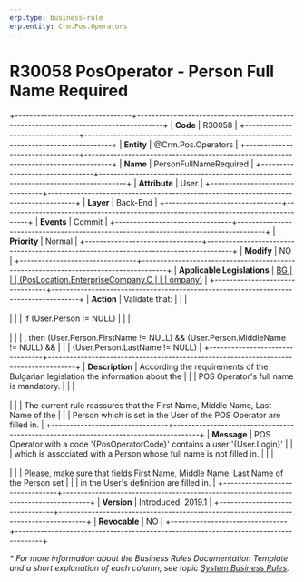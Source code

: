 ```yaml
---
erp.type: business-rule
erp.entity: Crm.Pos.Operators
---
```


# R30058 PosOperator - Person Full Name Required
+--------------------------------+-------------------------------------------------------------------------------------+
| **Code**                       | R30058                                                                              |
+--------------------------------+-------------------------------------------------------------------------------------+
| **Entity**                     | @Crm.Pos.Operators                                                                  |
+--------------------------------+-------------------------------------------------------------------------------------+
| **Name**                       | PersonFullNameRequired                                                              |
+--------------------------------+-------------------------------------------------------------------------------------+
| **Attribute**                  | User                                                                                |
+--------------------------------+-------------------------------------------------------------------------------------+
| **Layer**                      | Back-End                                                                            |
+--------------------------------+-------------------------------------------------------------------------------------+
| **Events**                     | Commit                                                                              |
+--------------------------------+-------------------------------------------------------------------------------------+
| **Priority**                   | Normal                                                                              |
+--------------------------------+-------------------------------------------------------------------------------------+
| **Modify**                     | NO                                                                                  |
+--------------------------------+-------------------------------------------------------------------------------------+
| **Applicable Legislations**    | [BG                                                                                 |
|                                | (PosLocation.EnterpriseCompany.C |
|                                | ompany)](xref:applicable-legislations)                                              |
+--------------------------------+-------------------------------------------------------------------------------------+
| **Action**                     | Validate that:                                                                      |
|                                | <br/><br/>                                                                          |
|                                | if (User.Person != NULL)                                                            |
|                                | <br/><br/>                                                                          |
|                                | , then (User.Person.FirstName != NULL) && (User.Person.MiddleName != NULL) &&       |
|                                | (User.Person.LastName != NULL)                                                      |
+--------------------------------+-------------------------------------------------------------------------------------+
| **Description**                | According the requirements of the Bulgarian legislation the information about the   |
|                                | POS Operator\'s full name is mandatory.                                             |
|                                | <br/><br/>                                                                          |
|                                | The current rule reassures that the First Name, Middle Name, Last Name of the       |
|                                | Person which is set in the User of the POS Operator are filled in.                  |
+--------------------------------+-------------------------------------------------------------------------------------+
| **Message**                    | POS Operator with a code \'{PosOperatorCode}\' contains a user \'{User.Login}\'     |
|                                | which is associated with a Person whose full name is not filled in.                 |
|                                | <br/><br/>                                                                          |
|                                | Please, make sure that fields First Name, Middle Name, Last Name of the Person set  |
|                                | in the User\'s definition are filled in.                                            |
+--------------------------------+-------------------------------------------------------------------------------------+
| **Version**                    | Introduced: 2019.1                                                                  |
+--------------------------------+-------------------------------------------------------------------------------------+
| **Revocable**                  | NO                                                                                  |
+--------------------------------+-------------------------------------------------------------------------------------+

*\* For more information about the Business Rules Documentation Template and a short explanation of each column, see
topic [System Business Rules](../templates/template-description-system-business-rules.md).*
